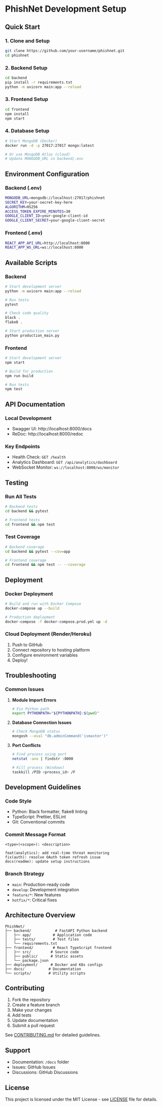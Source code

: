 # PhishNet Development Setup

## Quick Start

### 1. Clone and Setup
```bash
git clone https://github.com/your-username/phishnet.git
cd phishnet
```

### 2. Backend Setup
```bash
cd backend
pip install -r requirements.txt
python -m uvicorn main:app --reload
```

### 3. Frontend Setup
```bash
cd frontend
npm install
npm start
```

### 4. Database Setup
```bash
# Start MongoDB (Docker)
docker run -d -p 27017:27017 mongo:latest

# Or use MongoDB Atlas (cloud)
# Update MONGODB_URL in backend/.env
```

## Environment Configuration

### Backend (.env)
```bash
MONGODB_URL=mongodb://localhost:27017/phishnet
SECRET_KEY=your-secret-key-here
ALGORITHM=HS256
ACCESS_TOKEN_EXPIRE_MINUTES=30
GOOGLE_CLIENT_ID=your-google-client-id
GOOGLE_CLIENT_SECRET=your-google-client-secret
```

### Frontend (.env)
```bash
REACT_APP_API_URL=http://localhost:8000
REACT_APP_WS_URL=ws://localhost:8000
```

## Available Scripts

### Backend
```bash
# Start development server
python -m uvicorn main:app --reload

# Run tests
pytest

# Check code quality
black .
flake8 .

# Start production server
python production_main.py
```

### Frontend
```bash
# Start development server
npm start

# Build for production
npm run build

# Run tests
npm test
```

## API Documentation

### Local Development
- Swagger UI: http://localhost:8000/docs
- ReDoc: http://localhost:8000/redoc

### Key Endpoints
- Health Check: `GET /health`
- Analytics Dashboard: `GET /api/analytics/dashboard`
- WebSocket Monitor: `ws://localhost:8000/ws/monitor`

## Testing

### Run All Tests
```bash
# Backend tests
cd backend && pytest

# Frontend tests
cd frontend && npm test
```

### Test Coverage
```bash
# Backend coverage
cd backend && pytest --cov=app

# Frontend coverage
cd frontend && npm test -- --coverage
```

## Deployment

### Docker Deployment
```bash
# Build and run with Docker Compose
docker-compose up --build

# Production deployment
docker-compose -f docker-compose.prod.yml up -d
```

### Cloud Deployment (Render/Heroku)
1. Push to GitHub
2. Connect repository to hosting platform
3. Configure environment variables
4. Deploy!

## Troubleshooting

### Common Issues

1. **Module Import Errors**
   ```bash
   # Fix Python path
   export PYTHONPATH="${PYTHONPATH}:$(pwd)"
   ```

2. **Database Connection Issues**
   ```bash
   # Check MongoDB status
   mongosh --eval "db.adminCommand('ismaster')"
   ```

3. **Port Conflicts**
   ```bash
   # Find process using port
   netstat -ano | findstr :8000
   
   # Kill process (Windows)
   taskkill /PID <process_id> /F
   ```

## Development Guidelines

### Code Style
- Python: Black formatter, flake8 linting
- TypeScript: Prettier, ESLint
- Git: Conventional commits

### Commit Message Format
```
<type>(<scope>): <description>

feat(analytics): add real-time threat monitoring
fix(auth): resolve OAuth token refresh issue
docs(readme): update setup instructions
```

### Branch Strategy
- `main`: Production-ready code
- `develop`: Development integration
- `feature/*`: New features
- `hotfix/*`: Critical fixes

## Architecture Overview

```
PhishNet/
├── backend/           # FastAPI Python backend
│   ├── app/          # Application code
│   ├── tests/        # Test files
│   └── requirements.txt
├── frontend/         # React TypeScript frontend
│   ├── src/         # Source code
│   ├── public/      # Static assets
│   └── package.json
├── deployment/      # Docker and K8s configs
├── docs/           # Documentation
└── scripts/        # Utility scripts
```

## Contributing

1. Fork the repository
2. Create a feature branch
3. Make your changes
4. Add tests
5. Update documentation
6. Submit a pull request

See [CONTRIBUTING.md](CONTRIBUTING.md) for detailed guidelines.

## Support

- Documentation: `/docs` folder
- Issues: GitHub Issues
- Discussions: GitHub Discussions

## License

This project is licensed under the MIT License - see [LICENSE](LICENSE) file for details.